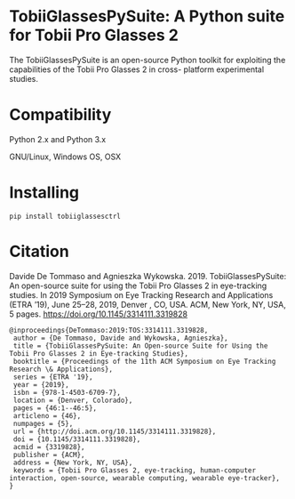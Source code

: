 # TobiiGlassesPySuite: A Python suite for Tobii Pro Glasses 2
The TobiiGlassesPySuite is an open-source Python toolkit for exploiting the capabilities of the Tobii Pro Glasses 2 in cross-
platform experimental studies.

# Compatibility

Python 2.x and Python 3.x

GNU/Linux, Windows OS, OSX

# Installing


```
pip install tobiiglassesctrl
```

# Citation

Davide De Tommaso and Agnieszka Wykowska. 2019. TobiiGlassesPySuite: An open-source suite for using the Tobii Pro Glasses 2 in eye-tracking studies. In 2019 Symposium on Eye Tracking Research and Applications (ETRA ’19), June 25–28, 2019, Denver , CO, USA. ACM, New York, NY, USA, 5 pages. https://doi.org/10.1145/3314111.3319828


```
@inproceedings{DeTommaso:2019:TOS:3314111.3319828,
 author = {De Tommaso, Davide and Wykowska, Agnieszka},
 title = {TobiiGlassesPySuite: An Open-source Suite for Using the Tobii Pro Glasses 2 in Eye-tracking Studies},
 booktitle = {Proceedings of the 11th ACM Symposium on Eye Tracking Research \& Applications},
 series = {ETRA '19},
 year = {2019},
 isbn = {978-1-4503-6709-7},
 location = {Denver, Colorado},
 pages = {46:1--46:5},
 articleno = {46},
 numpages = {5},
 url = {http://doi.acm.org/10.1145/3314111.3319828},
 doi = {10.1145/3314111.3319828},
 acmid = {3319828},
 publisher = {ACM},
 address = {New York, NY, USA},
 keywords = {Tobii Pro Glasses 2, eye-tracking, human-computer interaction, open-source, wearable computing, wearable eye-tracker},
} 
```
